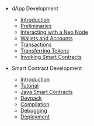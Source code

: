 - dApp Development

  - [Introduction](neo-n3/dapp_development/introduction.md)
  - [Preliminaries](neo-n3/dapp_development/preliminaries.md)
  - [Interacting with a Neo Node](neo-n3/dapp_development/interacting_with_a_node.md)
  - [Wallets and Accounts](neo-n3/dapp_development/wallets_and_accounts.md)
  - [Transactions](neo-n3/dapp_development/transactions.md)
  - [Transferring Tokens](neo-n3/dapp_development/token_transfer.md)
  - [Invoking Smart Contracts](neo-n3/dapp_development/contract_invocation.md)

- Smart Contract Development

  - [Introduction](neo-n3/smart_contract_development/introduction.md)
  - [Tutorial](neo-n3/smart_contract_development/tutorial.md)
  - [Java Smart Contracts](neo-n3/smart_contract_development/java_smart_contracts.md)
  - [Devpack](neo-n3/smart_contract_development/devpack.md)
  - [Compilation](neo-n3/smart_contract_development/compilation.md)
  - [Debugging](neo-n3/smart_contract_development/debugging.md)
  - [Deployment](neo-n3/smart_contract_development/deployment.md)

  <!-- #### [**Contributing**](contributing.md#contributing) 
  TODO: uncomment this as soon as the contributing.md contains information. -->